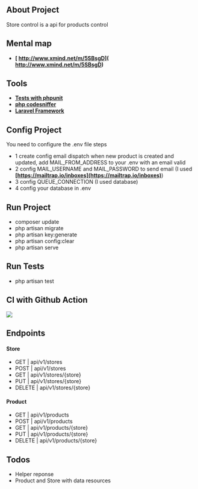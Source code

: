 ## About Project

Store control is a api for products control

## Mental map
 
- **[ http://www.xmind.net/m/5SBsgD]( http://www.xmind.net/m/5SBsgD)** 

## Tools
 
- **[Tests with phpunit](https://phpunit.de/)** 
- **[php codesniffer](https://github.com/squizlabs/PHP_CodeSniffer)** 
- **[Laravel Framework](https://laravel.com/)** 

## Config Project

You need to configure the .env file steps

- 1 create config email dispatch when new product is created and updated, add MAIL_FROM_ADDRESS to your .env with an email valid
- 2 config MAIL_USERNAME and MAIL_PASSWORD to send email (I used **[https://mailtrap.io/inboxes](https://mailtrap.io/inboxes)**)
- 3 config QUEUE_CONNECTION (I used database)
- 4 config your database in .env

## Run Project

- composer update 
- php artisan migrate
- php artisan key:generate
- php artisan config:clear
- php artisan serve

## Run Tests

- php artisan test

## CI with Github Action 

<p><img src="https://github.com/tiagobrunoBFR/store-api/workflows/Laravel%20Workflow/badge.svg"> </p>

## Endpoints

#### Store

- GET    | api/v1/stores
- POST   | api/v1/stores
- GET    | api/v1/stores/{store}
- PUT    | api/v1/stores/{store}
- DELETE | api/v1/stores/{store}

#### Product

- GET    | api/v1/products
- POST   | api/v1/products
- GET    | api/v1/products/{store}
- PUT    | api/v1/products/{store}
- DELETE | api/v1/products/{store}

## Todos

- Helper reponse
- Product and Store with data resources
